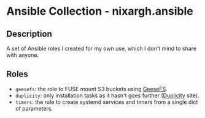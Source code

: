# Ansible Collection - nixargh.ansible
## Description
A set of Ansible roles I created for my own use, which I don't mind to share with anyone.

## Roles
- `geesefs`: the role to FUSE mount S3 buckets using [GeeseFS](https://github.com/yandex-cloud/geesefs).
- `duplicity`: only installation tasks as it hasn't goes further ([Duplicity](https://duplicity.gitlab.io/docs.html) site).
- `timers`: the role to create systemd services and timers from a single dict of parameters.
